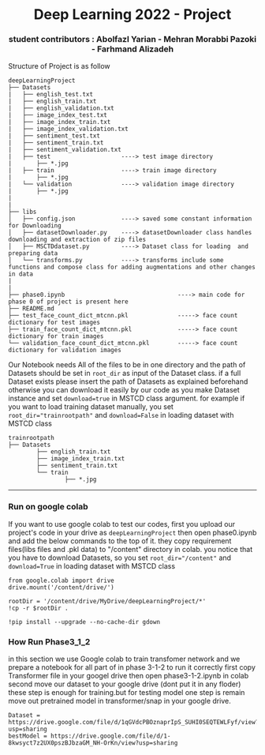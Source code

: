 <h1 align="center">Deep Learning 2022 - Project </h1>
<h3 align="center">student contributors : Abolfazl Yarian - Mehran Morabbi Pazoki - Farhmand Alizadeh </h3>

Structure of Project is as follow 
```
deepLearningProject
├── Datasets
|   ├── english_test.txt
|   ├── english_train.txt
|   ├── english_validation.txt
|   ├── image_index_test.txt
|   ├── image_index_train.txt
|   ├── image_index_validation.txt
|   ├── sentiment_test.txt
|   ├── sentiment_train.txt
|   ├── sentiment_validation.txt
|   ├── test                    ----> test image directory
|       ├── *.jpg
|   ├── train                   ----> train image directory  
|       ├── *.jpg
|   └── validation              ----> validation image directory
|       ├── *.jpg
|
|
├── libs
│   ├── config.json             ----> saved some constant information for Downloading
│   ├── datasetDownloader.py    ----> datasetDownloader class handles downloading and extraction of zip files
│   ├── MSCTDdataset.py         ----> Dataset class for loading  and preparing data 
│   └── transforms.py           ----> transforms include some functions and compose class for adding augmentations and other changes in data
|
|
├── phase0.ipynb                                ----> main code for phase 0 of project is present here
├── README.md
├── test_face_count_dict_mtcnn.pkl              -----> face count dictionary for test images 
├── train_face_count_dict_mtcnn.pkl             -----> face count dictionary for train images 
└── validation_face_count_dict_mtcnn.pkl        -----> face count dictionary for validation images 
```       
Our Notebook needs All of the files to be in one directory and the path of Datasets should be set in `root_dir` as input of the Dataset class.
if a full Dataset exists please insert the path of Datasets as explained beforehand otherwise you can download it easily by our code as you make Dataset instance and set `download=true` in MSTCD class argument.
for example if you want to load training dataset manually, you set `root_dir="trainrootpath"` and `download=False` in loading dataset with MSTCD class
```
trainrootpath
├── Datasets
        ├── english_train.txt
        ├── image_index_train.txt
        ├── sentiment_train.txt
        └── train
                ├── *.jpg
```
--------------------
### Run on google colab
If you want to use google colab to test our codes, first you upload our project's code in your drive as `deepLearningProject` then open phase0.ipynb and add the below commands to the top of it. they copy requirement files(libs files and .pkl data) to "/content" directory in colab. you notice that you have to download Datasets, so you set `root_dir="/content"` and `download=True` in loading dataset with MSTCD class
```
from google.colab import drive
drive.mount('/content/drive/')

rootDir = '/content/drive/MyDrive/deepLearningProject/*'
!cp -r $rootDir .

!pip install --upgrade --no-cache-dir gdown 
```       
### How Run Phase3_1_2
in this section we use Google colab to train transfomer network and we prepare a notebook for all part of in phase 3-1-2
to run it correctly first copy Transformer file in your googel drive then open phase3-1-2.ipynb in colab second move our dataset to your google drive (dont put it in any floder)  these step is enough for training.but for testing model one step is remain move out pretrained model in transformer/snap in your google drive.

```
Dataset = https://drive.google.com/file/d/1qGVdcPBOznaprIpS_SUHI0SEQTEWLFyf/view?usp=sharing
bestModel = https://drive.google.com/file/d/1-8kwsyct7z2UX0pszBJbzaGM_NH-OrKn/view?usp=sharing
```
